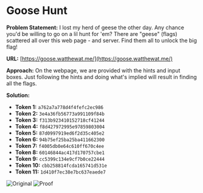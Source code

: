 # Goose Hunt

**Problem Statement:** I lost my herd of geese the other day. Any chance you'd be willing to go on a lil hunt for 'em? There are "geese" (flags) scattered all over this web page - and server. Find them all to unlock the big flag!

**URL:** [https://goose.watthewat.me/](https://goose.watthewat.me/)

**Approach:** On the webpage, we are provided with the hints and input boxes. Just following the hints and doing what's implied will result in finding all the flags.

**Solution:**

- **Token 1:** `a762a7a778d4f4fefc2ec986`
- **Token 2:** `3e4a36fb56773a991109f84b`
- **Token 3:** `f313b923410152718cf41244`
- **Token 4:** `f8d427972995e97859803004`
- **Token 5:** `87d0997919ed6f2d35c405e2`
- **Token 6:** `94b75ef25ba25ba411662300`
- **Token 7:** `f4005db0e64c610ff670c4ee`
- **Token 8:** `60146844ac417d170757cbe1`
- **Token 9:** `cc5399c134e9cf7b0ce22444`
- **Token 10:** `cbb258814fcda165741d531e`
- **Token 11:** `1d410f7ec38e7bc637eaede7`

![Original]("/webpage.png")
![Proof]("/proof.png")
